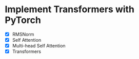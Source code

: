 # Implement Transformers with PyTorch

- [x] RMSNorm
- [x] Self Attention
- [x] Multi-head Self Attention
- [x] Transformers
